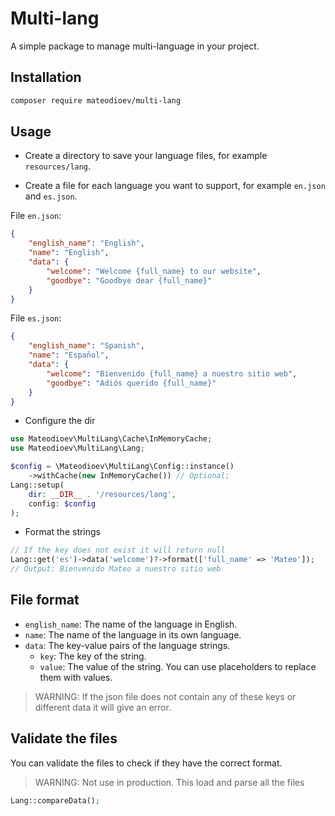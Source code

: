 # Multi-lang

A simple package to manage multi-language in your project.

## Installation

```bash
composer require mateodioev/multi-lang
```

## Usage

- Create a directory to save your language files, for example `resources/lang`.

- Create a file for each language you want to support, for example `en.json` and `es.json`.

File `en.json`:
```json
{
    "english_name": "English",
    "name": "English",
    "data": {
        "welcome": "Welcome {full_name} to our website",
        "goodbye": "Goodbye dear {full_name}"
    }
}
```

File `es.json`:
```json
{
    "english_name": "Spanish",
    "name": "Español",
    "data": {
        "welcome": "Bienvenido {full_name} a nuestro sitio web",
        "goodbye": "Adiós querido {full_name}"
    }
}
```

- Configure the dir

```php
use Mateodioev\MultiLang\Cache\InMemoryCache;
use Mateodioev\MultiLang\Lang;

$config = \Mateodioev\MultiLang\Config::instance()
    ->withCache(new InMemoryCache()) // Optional;
Lang::setup(
    dir: __DIR__ . '/resources/lang',
    config: $config
);
```

- Format the strings

```php
// If the key does not exist it will return null
Lang::get('es')->data('welcome')?->format(['full_name' => 'Mateo']);
// Output: Bienvenido Mateo a nuestro sitio web
```

## File format
- `english_name`: The name of the language in English.
- `name`: The name of the language in its own language.
- `data`: The key-value pairs of the language strings.
  - `key`: The key of the string.
  - `value`: The value of the string. You can use placeholders to replace them with values.
> WARNING: If the json file does not contain any of these keys or different data it will give an error.

## Validate the files

You can validate the files to check if they have the correct format.
> WARNING: Not use in production. This load and parse all the files
```php
Lang::compareData();
```
